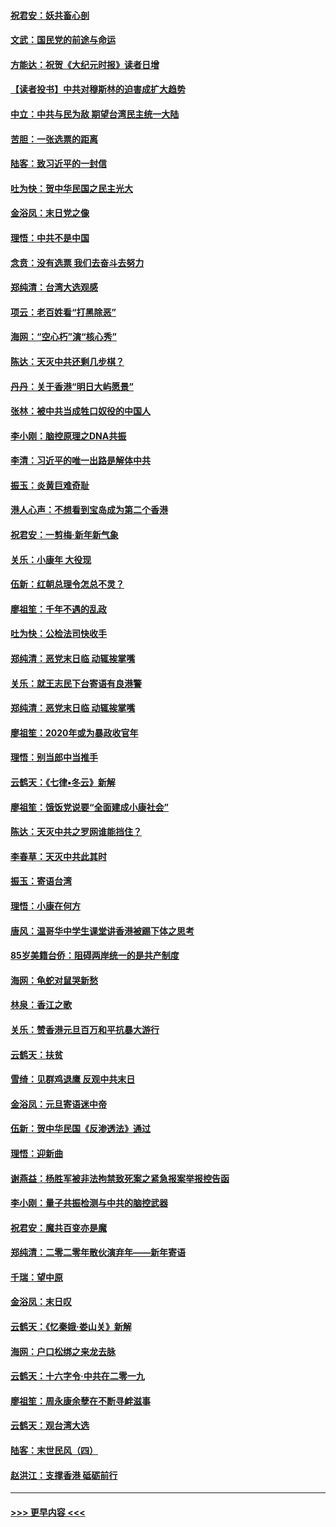 #### [祝君安：妖共畜心剖](../pages/nsc993/n11794273.md?t=01161031) 
#### [文武：国民党的前途与命运](../pages/nsc993/n11794198.md?t=01161031) 
#### [方能达：祝贺《大纪元时报》读者日增](../pages/nsc993/n11793807.md?t=01161031) 
#### [【读者投书】中共对穆斯林的迫害成扩大趋势](../pages/nsc993/n11791371.md?t=01161031) 
#### [中立：中共与民为敌 期望台湾民主统一大陆](../pages/nsc993/n11790392.md?t=01161031) 
#### [苦胆：一张选票的距离](../pages/nsc993/n11788914.md?t=01161031) 
#### [陆客：致习近平的一封信](../pages/nsc993/n11788867.md?t=01161031) 
#### [吐为快：贺中华民国之民主光大](../pages/nsc993/n11788618.md?t=01161031) 
#### [金浴凤：末日党之像](../pages/nsc993/n11787475.md?t=01161031) 
#### [理悟：中共不是中国](../pages/nsc993/n11787463.md?t=01161031) 
#### [念贲：没有选票  我们去奋斗去努力](../pages/nsc993/n11787398.md?t=01161031) 
#### [郑纯清：台湾大选观感](../pages/nsc993/n11786210.md?t=01161031) 
#### [项云：老百姓看“打黑除恶”](../pages/nsc993/n11785398.md?t=01161031) 
#### [海网：“空心朽”演“核心秀”](../pages/nsc993/n11783874.md?t=01161031) 
#### [陈达：天灭中共还剩几步棋？](../pages/nsc993/n11783719.md?t=01161031) 
#### [丹丹：关于香港“明日大屿愿景”](../pages/nsc993/n11783273.md?t=01161031) 
#### [张林：被中共当成牲口奴役的中国人](../pages/nsc993/n11782397.md?t=01161031) 
#### [李小刚：脑控原理之DNA共振](../pages/nsc993/n11780962.md?t=01161031) 
#### [李清：习近平的唯一出路是解体中共](../pages/nsc993/n11780866.md?t=01161031) 
#### [振玉：炎黄巨难奇耻](../pages/nsc993/n11779632.md?t=01161031) 
#### [港人心声：不想看到宝岛成为第二个香港](../pages/nsc993/n11778817.md?t=01161031) 
#### [祝君安：一剪梅‧新年新气象](../pages/nsc993/n11776340.md?t=01161031) 
#### [关乐：小康年 大役现](../pages/nsc993/n11774213.md?t=01161031) 
#### [伍新：红朝总理令怎总不灵？](../pages/nsc993/n11770813.md?t=01161031) 
#### [廖祖笙：千年不遇的乱政](../pages/nsc993/n11770373.md?t=01161031) 
#### [吐为快：公检法司快收手](../pages/nsc993/n11770359.md?t=01161031) 
#### [郑纯清：恶党末日临 动辄挨掌嘴](../pages/nsc993/n11769912.md?t=01161031) 
#### [关乐：就王志民下台寄语有良港警](../pages/nsc993/n11769903.md?t=01161031) 
#### [郑纯清：恶党末日临 动辄挨掌嘴](../pages/nsc993/n11769356.md?t=01161031) 
#### [廖祖笙：2020年或为暴政收官年](../pages/nsc993/n11768216.md?t=01161031) 
#### [理悟：别当郎中当推手](../pages/nsc993/n11768243.md?t=01161031) 
#### [云鹤天：《七律▪冬云》新解](../pages/nsc993/n11768204.md?t=01161031) 
#### [廖祖笙：饿饭党说要“全面建成小康社会”](../pages/nsc993/n11767482.md?t=01161031) 
#### [陈达：天灭中共之罗网谁能挡住？](../pages/nsc993/n11767465.md?t=01161031) 
#### [李春草：天灭中共此其时](../pages/nsc993/n11767452.md?t=01161031) 
#### [振玉：寄语台湾](../pages/nsc993/n11767432.md?t=01161031) 
#### [理悟：小康在何方](../pages/nsc993/n11767394.md?t=01161031) 
#### [唐风：温哥华中学生课堂讲香港被踢下体之思考](../pages/nsc993/n11766848.md?t=01161031) 
#### [85岁美籍台侨：阻碍两岸统一的是共产制度](../pages/nsc993/n11765043.md?t=01161031) 
#### [海网：龟蛇对鼠哭新愁](../pages/nsc993/n11764895.md?t=01161031) 
#### [林泉：香江之歌](../pages/nsc993/n11764415.md?t=01161031) 
#### [关乐：赞香港元旦百万和平抗暴大游行](../pages/nsc993/n11764382.md?t=01161031) 
#### [云鹤天：扶贫](../pages/nsc993/n11764245.md?t=01161031) 
#### [雪绮：见群鸡退鹰  反观中共末日](../pages/nsc993/n11762112.md?t=01161031) 
#### [金浴凤：元旦寄语迷中帝](../pages/nsc993/n11761788.md?t=01161031) 
#### [伍新：贺中华民国《反渗透法》通过](../pages/nsc993/n11761994.md?t=01161031) 
#### [理悟：迎新曲](../pages/nsc993/n11761152.md?t=01161031) 
#### [谢燕益：杨胜军被非法拘禁致死案之紧急报案举报控告函](../pages/nsc993/n11756134.md?t=01161031) 
#### [李小刚：量子共振检测与中共的脑控武器](../pages/nsc993/n11754518.md?t=01161031) 
#### [祝君安：魔共百变亦是魔](../pages/nsc993/n11754469.md?t=01161031) 
#### [郑纯清：二零二零年散伙演弃年——新年寄语](../pages/nsc993/n11754195.md?t=01161031) 
#### [千瑞：望中原](../pages/nsc993/n11754159.md?t=01161031) 
#### [金浴凤：末日叹](../pages/nsc993/n11752359.md?t=01161031) 
#### [云鹤天：《忆秦娥‧娄山关》新解](../pages/nsc993/n11752348.md?t=01161031) 
#### [海网：户口松绑之来龙去脉](../pages/nsc993/n11752328.md?t=01161031) 
#### [云鹤天：十六字令‧中共在二零一九](../pages/nsc993/n11752305.md?t=01161031) 
#### [廖祖笙：周永康余孽在不断寻衅滋事](../pages/nsc993/n11751013.md?t=01161031) 
#### [云鹤天：观台湾大选](../pages/nsc993/n11751007.md?t=01161031) 
#### [陆客：末世民风（四）](../pages/nsc993/n11749203.md?t=01161031) 
#### [赵洪江：支撑香港 砥砺前行](../pages/nsc993/n11748482.md?t=01161031) 

----
#### [ >>> 更早内容 <<< ](../indexes/nsc993-earlier.md)
